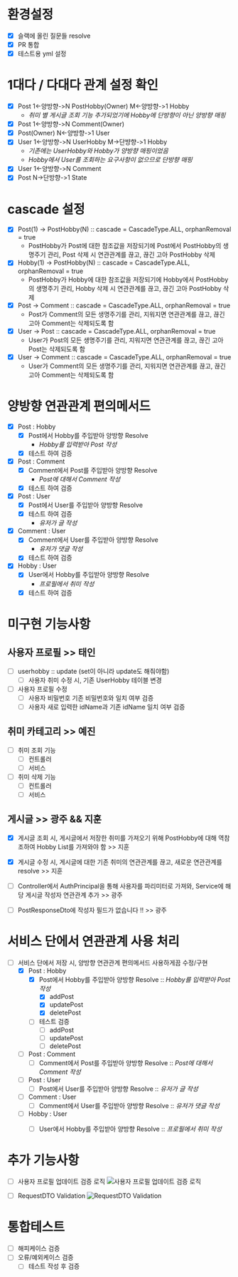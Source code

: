 # 환경설정
- [x] 슬랙에 올린 질문들 resolve
- [x] PR 통합
- [x] 테스트용 yml 설정

# 1대다 / 다대다 관계 설정 확인
  - [x] Post 1<-양방향->N PostHobby(Owner) M<-양방향->1 Hobby 
    - *취미 별 게시글 조회 기능 추가되었기에 Hobby에 단방향이 아닌 양방향 매핑*
  - [x] Post 1<-양방향->N Comment(Owner)
  - [x] Post(Owner) N<-양방향->1 User
  - [x] User 1<-양방향->N UserHobby M->단뱡향->1 Hobby
    - *기존에는 UserHobby와 Hobby가 양방향 매핑이었음* 
    - *Hobby에서 User를 조회하는 요구사항이 없으므로 단방향 매핑*
  - [x] User 1<-양방향->N Comment
  - [x] Post N->단방향->1 State

# cascade 설정
- [x] Post(1) -> PostHobby(N) :: cascade = CascadeType.ALL, orphanRemoval = true
  - PostHobby가 Post에 대한 참조값을 저장되기에 Post에서 PostHobby의 생명주기 관리, Post 삭제 시 연관관계를 끊고, 끊긴 고아 PostHobby 삭제
- [x] Hobby(1) -> PostHobby(N) :: cascade = CascadeType.ALL, orphanRemoval = true
  - PostHobby가 Hobby에 대한 참조값을 저장되기에 Hobby에서 PostHobby의 생명주기 관리, Hobby 삭제 시 연관관계를 끊고, 끊긴 고아 PostHobby 삭제
- [x] Post -> Comment :: cascade = CascadeType.ALL, orphanRemoval = true
  - Post가 Comment의 모든 생명주기를 관리, 지워지면 연관관계를 끊고, 끊긴 고아 Comment는 삭제되도록 함
- [x] User -> Post :: cascade = CascadeType.ALL, orphanRemoval = true
  - User가 Post의 모든 생명주기를 관리, 지워지면 연관관계를 끊고, 끊긴 고아 Post는 삭제되도록 함
- [x] User -> Comment :: cascade = CascadeType.ALL, orphanRemoval = true
  - User가 Comment의 모든 생명주기를 관리, 지워지면 연관관계를 끊고, 끊긴 고아 Comment는 삭제되도록 함

# 양방향 연관관계 편의메서드
- [x] Post : Hobby
  - [x] Post에서 Hobby를 주입받아 양방향 Resolve
    - _Hobby를 입력받아 Post 작성_
  - [x] 테스트 하여 검증
- [x] Post : Comment
  - [x] Comment에서 Post를 주입받아 양방향 Resolve
    - _Post에 대해서 Comment 작성_
  - [x] 테스트 하여 검증
- [x] Post : User
  - [x] Post에서 User를 주입받아 양방향 Resolve
  - [x] 테스트 하여 검증
    - _유저가 글 작성_
- [x] Comment : User
  - [x] Comment에서 User를 주입받아 양방향 Resolve
    - _유저가 댓글 작성_
  - [x] 테스트 하여 검증
- [x] Hobby : User
  - [x] User에서 Hobby를 주입받아 양방향 Resolve 
    - _프로필에서 취미 작성_
  - [x] 테스트 하여 검증

# 미구현 기능사항
## 사용자 프로필 >> 태인
  - [ ] userhobby :: update (set이 아니라 update도 해줘야함)
    - [ ] 사용자 취미 수정 시, 기존 UserHobby 테이블 변경
  - [ ] 사용자 프로필 수정
    - [ ] 사용자 비밀번호 기존 비밀번호와 일치 여부 검증
    - [ ] 사용자 새로 입력한 idName과 기존 idName 일치 여부 검증 
## 취미 카테고리 >> 예진
  - [ ] 취미 조회 기능
    - [ ] 컨트롤러
    - [ ] 서비스
  - [ ] 취미 삭제 기능
    - [ ] 컨트롤러
    - [ ] 서비스
## 게시글 >> 광주 && 지훈
  - [x] 게시글 조회 시, 게시글에서 저장한 취미를 가져오기 위해 PostHobby에 대해 역참조하여 Hobby List를 가져와야 함 >> 지훈 
  - [x] 게시글 수정 시, 게시글에 대한 기존 취미의 연관관계를 끊고, 새로운 연관관계를 resolve >> 지훈
  - [ ] Controller에서 AuthPrincipal을 통해 사용자를 파리미터로 가져와, Service에 해당 게시글 작성자 연관관계 추가 >> 광주
  - [ ] PostResponseDto에 작성자 필드가 없습니다 !! >> 광주


# 서비스 단에서 연관관계 사용 처리
- [ ] 서비스 단에서 저장 시, 양방향 연관관계 편의메서드 사용하게끔 수정/구현
  - [x] Post : Hobby
    - [x] Post에서 Hobby를 주입받아 양방향 Resolve :: _Hobby를 입력받아 Post 작성_
      - [x] addPost
      - [x] updatePost
      - [x] deletePost
    - [ ] 테스트 검증
      - [ ] addPost
      - [ ] updatePost
      - [ ] deletePost
  - [ ] Post : Comment
    - [ ] Comment에서 Post를 주입받아 양방향 Resolve :: _Post에 대해서 Comment 작성_
  - [ ] Post : User
    - [ ] Post에서 User를 주입받아 양방향 Resolve :: _유저가 글 작성_
  - [ ] Comment : User
    - [ ] Comment에서 User를 주입받아 양방향 Resolve :: _유저가 댓글 작성_
  - [ ] Hobby : User
    - [ ] User에서 Hobby를 주입받아 양방향 Resolve :: _프로필에서 취미 작성_


# 추가 기능사항
- [ ] 사용자 프로필 업데이트 검증 로직
  ![사용자 프로필 업데이트 검증 로직](https://www.notion.so/image/https%3A%2F%2Fprod-files-secure.s3.us-west-2.amazonaws.com%2F3db2b170-876f-457d-b66e-dd806b51bd64%2F98dec3c4-b5b5-4aa3-ab5b-404819e504b8%2FUntitled.png?table=block&id=8d840896-3b1e-48b1-8d09-cb58cadf7573&spaceId=3db2b170-876f-457d-b66e-dd806b51bd64&width=2000&userId=03fe3df2-6915-4b61-90cb-f95512192a82&cache=v2)
- [ ] RequestDTO Validation
  ![RequestDTO Validation](https://www.notion.so/image/https%3A%2F%2Fprod-files-secure.s3.us-west-2.amazonaws.com%2F3db2b170-876f-457d-b66e-dd806b51bd64%2F03c16db2-214e-4054-9539-f11953a73759%2FUntitled.png?table=block&id=184e835a-4f18-4f20-85fc-59acfdbeb09b&spaceId=3db2b170-876f-457d-b66e-dd806b51bd64&width=2000&userId=03fe3df2-6915-4b61-90cb-f95512192a82&cache=v2)


# 통합테스트
- [ ] 해피케이스 검증
- [ ] 오류/예외케이스 검증
  - [ ] 테스트 작성 후 검증